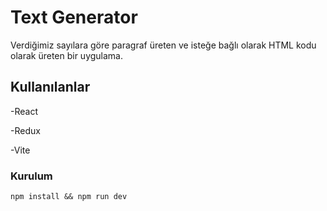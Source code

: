 # Text Generator
Verdiğimiz sayılara göre paragraf üreten ve isteğe bağlı olarak HTML kodu olarak üreten bir uygulama.

## Kullanılanlar
-React

-Redux

-Vite

### Kurulum
``npm install && npm run dev``
